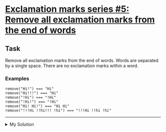 # [Exclamation marks series #5: Remove all exclamation marks from the end of words](https://www.codewars.com/kata/57faf32df815ebd49e000117)

## Task

Remove all exclamation marks from the end of words. Words are separated by a single space. There are no exclamation marks within a word.

### Examples

    remove("Hi!") === "Hi"
    remove("Hi!!!") === "Hi"
    remove("!Hi") === "!Hi"
    remove("!Hi!") === "!Hi"
    remove("Hi! Hi!") === "Hi Hi"
    remove("!!!Hi !!hi!!! !hi") === "!!!Hi !!hi !hi"

---

<details><summary>My Solution</summary>

```js
function remove(string) {
  return string
    .split(' ')
    .map(v => v.replace(/[a-z]!+/g, match => match[0]))
    .join(' ')
}
```

</details>
